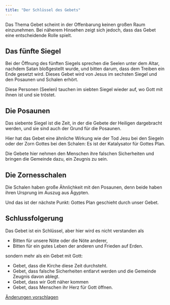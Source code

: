 ```yaml
---
title: "Der Schlüssel des Gebets"
---
```



Das Thema Gebet scheint in der Offenbarung keinen großen Raum einzunehmen. Bei näherem Hinsehen zeigt sich jedoch, dass das Gebet eine entscheidende Rolle spielt.


## Das fünfte Siegel

<a name="ac5e"></a>
Bei der Öffnung des fünften Siegels sprechen die Seelen unter dem Altar, nachdem Satan bloßgestellt wurde, und bitten darum, dass dem Treiben ein Ende gesetzt wird. Dieses Gebet wird von Jesus im sechsten Siegel und den Posaunen und Schalen erhört.

Diese Personen (Seelen) tauchen im siebten Siegel wieder auf, wo Gott mit ihnen ist und sie tröstet.


## Die Posaunen

<a name="cc25"></a>
Das siebente Siegel ist die Zeit, in der die Gebete der Heiligen dargebracht werden, und sie sind auch der Grund für die Posaunen.

Hier hat das Gebet eine ähnliche Wirkung wie der Tod Jesu bei den Siegeln oder der Zorn Gottes bei den Schalen: Es ist der Katalysator für Gottes Plan.

Die Gebete hier nehmen den Menschen ihre falschen Sicherheiten und bringen die Gemeinde dazu, ein Zeugnis zu sein.


## Die Zornesschalen

<a name="d3df"></a>
Die Schalen haben große Ähnlichkeit mit den Posaunen, denn beide haben ihren Ursprung im Auszug aus Ägypten.

Und das ist der nächste Punkt: Gottes Plan geschieht durch unser Gebet.


## Schlussfolgerung

<a name="8e93"></a>
Das Gebet ist ein Schlüssel, aber hier wird es nicht verstanden als

- Bitten für unsere Nöte oder die Nöte anderer,
- Bitten für ein gutes Leben der anderen und Frieden auf Erden.


sondern mehr als ein Gebet mit Gott:

- Gebet, dass die Kirche diese Zeit durchsteht.
- Gebet, dass falsche Sicherheiten entlarvt werden und die Gemeinde Zeugnis davon ablegt.
- Gebet, dass wir Gott näher kommen
- Gebet, dass Menschen ihr Herz für Gott öffnen.




[Änderungen vorschlagen](https://github.com/revelation-today/revelation-today/blob/main/exampleSite/content/docs/topics/power/short/the-key-of-prayer.de.md)
